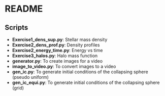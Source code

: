 # README

## Scripts

*	**Exercise1_dens_sup.py**: Stellar mass density
*	**Exercise2_dens_prof.py**: Density profiles
*	**Exercise2_energy_time.py**: Energy vs time
*	**Exercise3_halos.py**: Halo mass function
*	**generator.py**: To create images for a video
*	**image_to_video.py**: To convert images to a video
*	**gen_ic.py**: To generate initial conditions of the collapsing sphere (pseudo uniform)
*	**gen_ic_equi.py**: To generate initial conditions of the collapsing sphere (grid)
